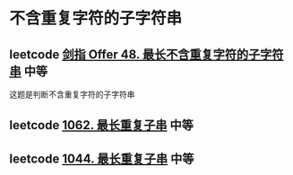 # 不含重复字符的子字符串

## leetcode [剑指 Offer 48. 最长不含重复字符的子字符串](https://leetcode-cn.com/problems/zui-chang-bu-han-zhong-fu-zi-fu-de-zi-zi-fu-chuan-lcof/) 中等

这题是判断不含重复字符的子字符串



## leetcode [1062. 最长重复子串](https://leetcode-cn.com/problems/longest-repeating-substring/) 中等



## leetcode [1044. 最长重复子串](https://leetcode-cn.com/problems/longest-duplicate-substring/) 中等

